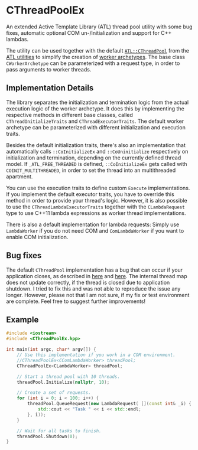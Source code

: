 # CThreadPoolEx

An extended Active Template Library (ATL) thread pool utility with some bug fixes, automatic optional COM un-/initialization and support for C++ lambdas.

The utility can be used together with the default [`ATL::CThreadPool`](https://docs.microsoft.com/en-us/cpp/atl/reference/cthreadpool-class) from the [ATL utilities](https://docs.microsoft.com/en-us/cpp/atl/atl-utilities-reference) to simplify the creation of [worker archetypes](https://docs.microsoft.com/en-us/cpp/atl/reference/worker-archetype). The base class `CWorkerArchetype` can be parameterized with a request type, in order to pass arguments to worker threads.

## Implementation Details

The library separates the initialization and termination logic from the actual execution logic of the worker archetype. It does this by implementing the respective methods in different base classes, called `CThreadInitializeTraits` and `CThreadExecutorTraits`. The default worker archetype can be parameterized with different initialization and execution traits.

Besides the default initialization traits, there's also an implementation that automatically calls `::CoInitializeEx` and `::CoUninitialize` respectively on initialization and termination, depending on the currently defined thread model. If `_ATL_FREE_THREADED` is defined, `::CoInitializeEx` gets called with `COINIT_MULTITHREADED`, in order to set the thread into an multithreaded apartment.

You can use the execution traits to define custom `Execute` implementations. If you implement the default executor traits, you have to override this method in order to provide your thread's logic. However, it is also possible to use the `CThreadLambdaExecutorTraits` together with the `CLambdaRequest` type to use C++11 lambda expressions as worker thread implementations.

There is also a default implementation for lambda requests: Simply use `LambdaWorker` if you do not need COM and `ComLambdaWorker` if you want to enable COM initialization.

## Bug fixes

The default `CThreadPool` implementation has a bug that can occur if your application closes, as described in [here](http://www.win32programmer.info/ATL_Threadpool_socket_server_using_IO_Completion_Ports_problem.html) and [here](http://www.messageloop.info/ASSERT_failed_in_ATL_39_s_CThreadPool_Shutdown.html). The internal thread map does not update correctly, if the thread is closed due to application shutdown. I tried to fix this and was not able to reproduce the issue any longer. However, please not that I am not sure, if my fix or test environment are complete. Feel free to suggest further improvements!


## Example

```cpp
#include <iostream>
#include <CThreadPoolEx.hpp>

int main(int argc, char* argv[]) {
    // Use this implementation if you work in a COM environment.
    //CThreadPoolEx<CComLambdaWorker> threadPool;
    CThreadPoolEx<CLambdaWorker> threadPool;

    // Start a thread pool with 10 threads.
    threadPool.Initialize(nullptr, 10);

    // Create a set of requests.
    for (int i = 0; i < 100; i++) {
        threadPool.QueueRequest(new LambdaRequest( [](const int& _i) {
            std::cout << "Task " << i << std::endl;
        }, i));
    }

    // Wait for all tasks to finish.
    threadPool.Shutdown(0);
}
```
